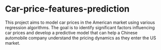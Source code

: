 # Car-price-features-prediction
This project aims to model car prices in the American market using various regression algorithms. The goal is to identify significant factors influencing car prices and develop a predictive model that can help a Chinese automobile company understand the pricing dynamics as they enter the US market.
